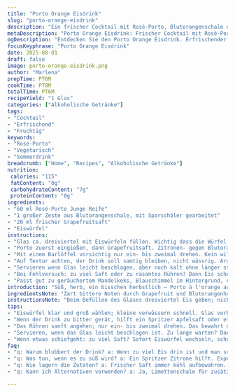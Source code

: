 ```yaml
---
title: "Porto Orange Eisdrink"
slug: "porto-orange-eisdrink"
description: "Ein frischer Cocktail mit Rosé-Porto, Blutorangenschale und Grapefruitsaft. Eiswürfel kühlen, Aromenspiele durch sanftes Rühren. Klassiker abgewandelt, zwei Zutaten getauscht, damit es knackiger wird. Trinkbereit in 5 Minuten, texturreich und lebendig. Für entspannte Abende oder schnelle Geselligkeit. Vegan, gluten- und laktosefrei."
metaDescription: "Porto Orange Eisdrink: Frischer Cocktail mit Rosé-Porto, Grapefruitsaft und Blutorangenschale. Ideal für gesellige Abende oder entspannte Momente."
ogDescription: "Entdecken Sie den Porto Orange Eisdrink. Erfrischender Cocktail mit frischen Zutaten und spannenden Aromen. Perfekt für Partys oder ruhige Abende."
focusKeyphrase: "Porto Orange Eisdrink"
date: 2025-08-01
draft: false
image: porto-orange-eisdrink.png
author: "Marlena"
prepTime: PT6M
cookTime: PT0M
totalTime: PT6M
recipeYield: "1 Glas"
categories: ["Alkoholische Getränke"]
tags:
- "Cocktail"
- "Erfrischend"
- "Fruchtig"
keywords:
- "Rosé-Porto"
- "Vegetarisch"
- "Sommerdrink"
breadcrumb: ["Home", "Recipes", "Alkoholische Getränke"]
nutrition: 
 calories: "115"
 fatContent: "0g"
 carbohydrateContent: "7g"
 proteinContent: "0g"
ingredients:
- "60 ml Rosé-Porto Junge Reife"
- "1 großer Zeste aus Blutorangenschale, mit Sparschäler gearbeitet"
- "20 ml frischer Grapefruitsaft"
- "Eiswürfel"
instructions:
- "Glas ca. dreiviertel mit Eiswürfeln füllen. Wichtig dass die Würfel klar sind, trübe machen flach."
- "Porto zuerst eingießen, dann Grapefruitsaft. Zitronen- gegen Blutorangenzeste wechseln bringt herbe, frische Note. Grapefruit satter als Orange, leichter bitter dazu."
- "Mit einem Barlöffel vorsichtig nur ein- bis zweimal drehen. Kein wildes Wirbeln, sonst verwässert das Ganze."
- "Auf Textur achten, der Drink soll samtig bleiben, nicht wässrig. Aromastoffe sollen nach oben, nicht abtauchen."
- "Servieren wenn Glas leicht beschlagen, aber noch kalt ohne länger stehendes Wasser."
- "Bei Fehlversuch: zu viel Saft oder zu rasantes Rühren? Dann Eis schneller tauschen, Glas ohne Zusatz kühlen."
- "Passt gut zu geräuchertem Mandelkeks, Blauschimmel im Hintergrund, oder fruchtiger Dattelspieß mit Salz."
introduction: "Süß, herb, ein bisschen herbstlich – Porto à l'orange auf Eis fühlt sich an wie kurz Sommer tanken im Glas. Ich habe den Trick entdeckt nach einer Experimentierphase mit normalem Orange. Blutorangenzeste bringt den Kick, der Saft dazu muss frisch und sauer sein, sonst wird alles pappig. Rosé-Porto passte besser als Ruby – reifer und samtiger, smart. Eis? Nicht einfach reinwerfen, klar, groß und kalt, aber nicht zuviel, sonst wird die Geschmacksbalance zerstört. Wer den Drink nicht umrührt wie ein Wirbelsturm, der erlebt eine subtile Aromareise. Dabei ist das Ganze schnell gemacht; auf Parties oder für den müden Feierabend. Perfekt ohne Schnickschnack, nur lebensnah und ehrlich."
ingredientsNote: "Zart bittere Noten durch Grapefruit und Blutorangenhotz ersetzen die Originalorange. Der Rosé-Porto hat mehr Volumen als Tawny jungen Alters und gibt einen runden, weicheren Körper. Das Zestenbrettchen muss trocken sein, die Öle sind essentiell für das Aroma. Alternativ kann Limettenschale verwendet werden, gibt eine explosive Frische. Eiswürfel möglichst groß und transparent nehmen; kleine bröseln schnell, verwässern das Getränk zu stark. Frischer Saft ist Pflicht, keine Abkürzungen – fertig gepresster ist oft zu süß oder fade. Gläser vorher kühlen vermindert Verdünnung. Alles spielt zusammen, keine Zutat darf dominieren, Balance ist wesentlicher als Enttäuschung. Ein einfacher Trick: zuerst den Likör, dann den Saft einfüllen; der Saft sinkt durch, mischt sich fein."
instructionsNote: "Beim Befüllen des Glases dreiviertel Eis geben; nicht zu wenig, sonst wird das Getränk schnell warm, nicht zu viel, sonst geschmacklich verwässert. Beim Rühren die Bewegungen minimieren, nur ein sanftes Drehen - zu viel Luft und Bewegung fahren den Drink gegen die Wand. Sobald der Glasrand beschlägt, heißt es servieren und sofort genießen; sonst verdünnt sich die Flüssigkeit überproportional. Achtung bei der Zeste: vor dem Einwerfen leicht ausdrücken, damit die ätherischen Öle die Oberfläche benetzen; das verstärkt den kräftigen Duft. Manchmal braucht es ein zweites Glas Eis als Backup. Wenn der Drink zu herb wird, gibt ein Hauch von Agavendicksaft oder ein Spritzer Apfelsaft Rettung. Servieren mit salzigen oder rauchigen Snacks balanciert die Süße, macht den Drink lebendig. Roher Tipp: die richtige Mischung findet man, indem man die Proportionen leicht variiert und auf die Reaktion der Nase achtet."
tips:
- "Eiswürfel klar und groß wählen; kleine verwässern schnell. Glas vorher kühlen, reduziert Verdünnung. Zestenbrettchen trocken halten, die Öle sind wichtig für das Aroma."
- "Wenn der Drink zu bitter gerät, hilft ein Spritzer Apfelsaft oder etwas Agavendicksaft. Sorgfältig einmengen, sonst wird’s zu süß. Zeste leicht ausdrücken vor dem Einwerfen."
- "Das Rühren sanft angehen; nur ein- bis zweimal drehen. Das bewahrt die Textur. Aromastoffe kommen nach oben, wenn man nicht zu wild rührt."
- "Servieren, wenn das Glas leicht beschlagen ist. Zu lange warten? Dann verdünnt sich alles. Der Drink soll samtig bleiben, kein wässriges Erlebnis."
- "Wenn etwas schiefgeht: zu viel Saft? Sofort Eiswürfel wechseln, schneller handeln. Auch Gläser ohne Zutaten kühlen kann helfen, um die Balance zu behalten."
faq:
- "q: Warum blubbert der Drink? a: Wenn zu viel Eis drin ist und man schnell rührt, kann das passieren. Eis würfeln etwas kleiner, weniger Druck beim Rühren."
- "q: Was tun, wenn es zu süß wird? a: Ein Spritzer Zitrone hilft. Experimentieren mit mehr Grapefruitsaft. Achte darauf, nicht zu viel hinzuzufügen."
- "q: Wie lagern die Zutaten? a: Frischer Saft immer kühl aufbewahren. Grapefruits halten sich im Kühlschrank, aber nicht zu lange. Porto kühl, dunkel lagern."
- "q: Kann ich Alternativen verwenden? a: Ja, Limettenschale für zusätzliche Frische. Andere Zitrusfrüchte können auch einen anderen Kick geben. Experimentierfreude ist gefragt."

---
```

